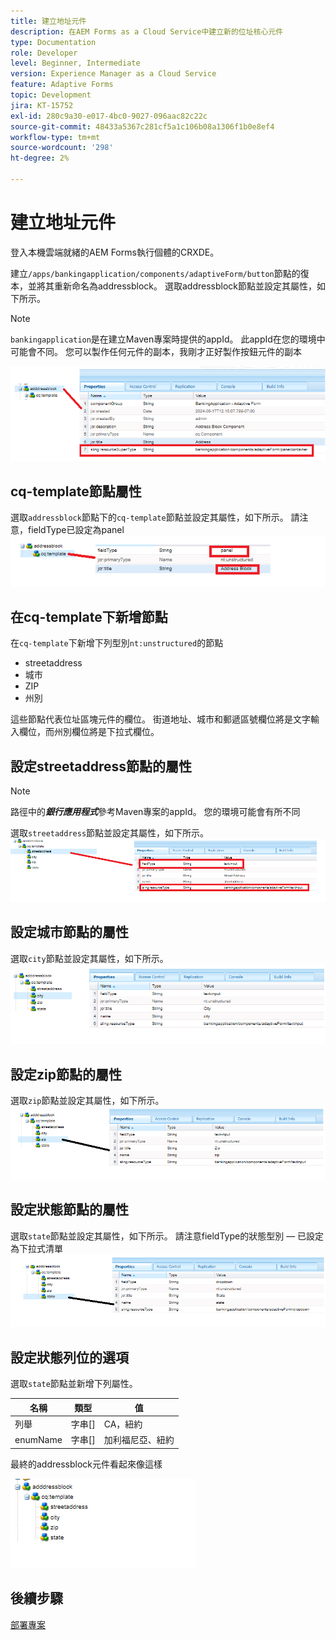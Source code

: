 ```yaml
---
title: 建立地址元件
description: 在AEM Forms as a Cloud Service中建立新的位址核心元件
type: Documentation
role: Developer
level: Beginner, Intermediate
version: Experience Manager as a Cloud Service
feature: Adaptive Forms
topic: Development
jira: KT-15752
exl-id: 280c9a30-e017-4bc0-9027-096aac82c22c
source-git-commit: 48433a5367c281cf5a1c106b08a1306f1b0e8ef4
workflow-type: tm+mt
source-wordcount: '298'
ht-degree: 2%

---
```


# 建立地址元件

登入本機雲端就緒的AEM Forms執行個體的CRXDE。

建立``/apps/bankingapplication/components/adaptiveForm/button``節點的復本，並將其重新命名為addressblock。 選取addressblock節點並設定其屬性，如下所示。

>[!NOTE]
>
> ``bankingapplication``是在建立Maven專案時提供的appId。 此appId在您的環境中可能會不同。 您可以製作任何元件的副本，我剛才正好製作按鈕元件的副本


![位址區塊](assets/address-properties.png)

## cq-template節點屬性

選取``addressblock``節點下的``cq-template``節點並設定其屬性，如下所示。 請注意，fieldType已設定為panel
![cq-template](assets/cq-template.png)

## 在cq-template下新增節點

在``cq-template``下新增下列型別``nt:unstructured``的節點

* streetaddress
* 城市
* ZIP
* 州別

這些節點代表位址區塊元件的欄位。 街道地址、城市和郵遞區號欄位將是文字輸入欄位，而州別欄位將是下拉式欄位。

## 設定streetaddress節點的屬性

>[!NOTE]
>
> 路徑中的&#x200B;**_銀行應用程式_**&#x200B;參考Maven專案的appId。 您的環境可能會有所不同

選取``streetaddress``節點並設定其屬性，如下所示。
![街道地址](assets/streetaddress.png)

## 設定城市節點的屬性

選取``city``節點並設定其屬性，如下所示。
![城市](assets/city.png)

## 設定zip節點的屬性

選取``zip``節點並設定其屬性，如下所示。
![zip](assets/zip.png)

## 設定狀態節點的屬性

選取``state``節點並設定其屬性，如下所示。 請注意fieldType的狀態型別 — 已設定為下拉式清單
![狀態](assets/state.png)

## 設定狀態列位的選項

選取``state``節點並新增下列屬性。

| 名稱 | 類型 | 值 |
|----------|----------|---------------------|
| 列舉 | 字串[] | CA，紐約 |
| enumName | 字串[] | 加利福尼亞、紐約 |


最終的addressblock元件看起來像這樣

![final-address](assets/crx-address-block.png)

## 後續步驟

[部署專案](./deploy-your-project.md)
